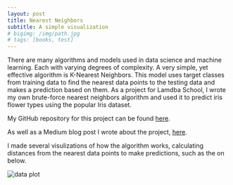 ```yaml
---
layout: post
title: Nearest Neighbors
subtitle: A simple visualization
# bigimg: /img/path.jpg
# tags: [books, test]
---
```


There are many algorithms and models used in data science and machine learning. Each with varying degrees of complexity. A very simple, yet effective algorithm is K-Nearest Neighbors. This model uses target classes from training data to find the nearest data points to the testing data and makes a prediction based on them. As a project for Lamdba School, I wrote my own brute-force nearest neighbors algorithm and used it to predict iris flower types using the popular Iris dataset.

My GitHub repository for this project can be found [here](https://github.com/PalmerTurley34/K-Nearest-Neighbors).

As well as a Medium blog post I wrote about the project, [here](https://palmerturley34.medium.com/simple-nearest-neighbors-algorithm-a5558379b96).

I made several visulizations of how the algorithm works, calculating distances from the nearest data points to make predictions, such as the on below.

![data plot](https://i.ibb.co/xSxkWh3/newplot-15.png)
